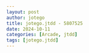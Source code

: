 ```yaml
---
layout: post
author: jotego
title: jotego.jtdd - 5807525
date: 2024-10-11
categories: [Arcade, jtdd]
tags: [jotego.jtdd]
---
```


